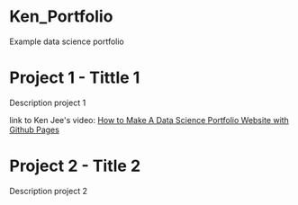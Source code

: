 # Ken_Portfolio
Example data science portfolio 

# Project 1 - Tittle 1

Description project 1

link to Ken Jee's video: [How to Make A Data Science Portfolio Website with Github Pages](https://www.youtube.com/watch?v=1aXk2RViq3c&list=PLc6Uc1T9oZ3HVwJbLsq0XsvntATk6PCqk&index=7)

# Project 2 - Title 2

Description project 2


